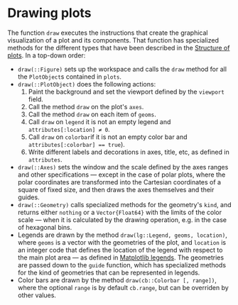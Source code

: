 # Drawing plots

The function `draw` executes the instructions that create the graphical visualization of a plot and its components. That function has specialized methods for the different types that have been described in the [Structure of plots](@ref). In a top-down order:

* `draw(::Figure)` sets up the workspace and calls the `draw` method for all the `PlotObject`s  contained in `plots`.
* `draw(::PlotObject)` does the following actions:
    1. Paint the background and set the viewport defined by the `viewport` field.
    2. Call the method `draw` on the plot's `axes`.
    3. Call the method `draw` on each item of `geoms`.
    4. Call `draw` on `legend` it is not an empty legend and `attributes[:location] ≠ 0`.
    5. Call `draw` on `colorbar`if it is not an empty color bar and `attributes[:colorbar] == true`).
    6. Write different labels and decorations in axes, title, etc, as defined in `attributes`.
* `draw(::Axes)` sets the window and the scale defined by the axes ranges and other specifications &mdash; except in the case of polar plots, where the polar coordinates are transformed into the Cartesian coordinates of a square of fixed size, and then draws the axes themselves and their guides.
* `draw(::Geometry)` calls specialized methods for the geometry's `kind`, and returns either `nothing` or a `Vector{Float64}` with the limits of the color scale &mdash; when it is calculated by the drawing operation, e.g. in the case of hexagonal bins.
* Legends are drawn by the method `draw(lg::Legend, geoms, location)`, where `geoms` is a vector with the geometries of the plot, and `location` is an integer code that defines the location of the legend with respect to the main plot area — as defined in [Matplotlib legends](https://matplotlib.org/3.1.1/api/_as_gen/matplotlib.pyplot.legend.html). The geometries are passed down to the `guide` function, which has specialized methods for the kind of geometries that can be represented in legends.
* Color bars are drawn by the method `draw(cb::Colorbar [, range])`, where the optional `range` is by default `cb.range`, but can be overriden by other values.
